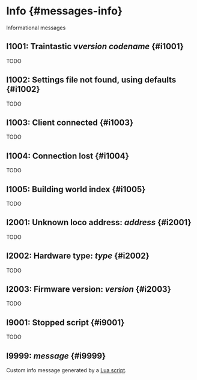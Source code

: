 # Info {#messages-info}

Informational messages


## I1001: Traintastic v*version* *codename* {#i1001}

TODO


## I1002: Settings file not found, using defaults {#i1002}

TODO


## I1003: Client connected {#i1003}

TODO


## I1004: Connection lost {#i1004}

TODO


## I1005: Building world index {#i1005}

TODO


## I2001: Unknown loco address: *address* {#i2001}

TODO

## I2002: Hardware type: *type* {#i2002}
TODO

## I2003: Firmware version: *version* {#i2003}
TODO

## I9001: Stopped script {#i9001}
TODO

## I9999: *message* {#i9999}

Custom info message generated by a [Lua script](../lua.md).

